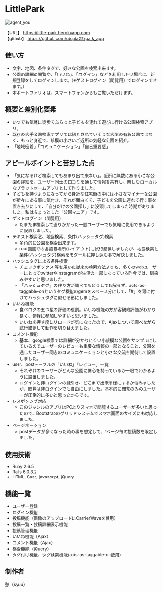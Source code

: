 # LittlePark
![agent_you](https://user-images.githubusercontent.com/50666202/93332887-7c57d780-f85d-11ea-8b3d-f367be8e890e.jpg)


【URL】
https://little-park.herokuapp.com  
【github】
https://github.com/utopia22/park_app

## 使い方
- 文字、地図、条件タグで、好きな公園を検索出来ます。
- 公園の詳細の閲覧や、「いいね」、「ログイン」などを利用したい場合は、新規登録をしてログインします。（※ゲストログイン（閲覧用）でログインできます。）
- 本ポートフォリオは、スマートフォンからもご覧いただけます。  

## 概要と差別化要素
- いつでも気軽に徒歩でふらっと子どもを連れて遊びに行ける公園検索アプリ。  
- 既存の大手公園検索アプリでは紹介されていそうな大型の有名公園ではなく、もっと身近で、規模の小さいご近所の気軽な公園を紹介。  
- 「地域密着」「コミュニケーション」「自己重要感」  

## アピールポイントと苦労した点

* 「気になるけど検索してもあまり出て来ない」。近所に無数にある小さな公園の詳細を、ユーザー同士の口コミを通して情報を共有し、楽しむローカルなプラットホームアプリとして作りました。
* 子どもを持つようになってから身近な住宅街の中には小さなマイナーな公園が所々にある事に気付き、それが面白くて、子どもを公園に連れて行く事を置き去りにして、「自分だけの公園探し」に没頭してしまった時期がありました。私はちょっとした「公園マニア」です。
* ゲストログイン（閲覧用）
  * たまたま検索して通りかかった一般ユーザーでも気軽に使用できるように設置しました。
* テキスト検索窓、地図検索、条件(ハッシュタグ)検索
  * 多角的に公園を検索出来ます。
  * root画面での各設置場所(レイアウト)に試行錯誤しましたが、地図検索と条件(ハッシュタグ)検索をモダールに押し込む事で解決しました。
* ハッシュタグによる条件検索
  * チェックボックス 等を用いた従来の検索方法よりも、多くのwebユーザーにとってtwitterやInstagramが生活の一部になっている昨今では、馴染みやすいと思いました。
  * 「ハッシュタグ」の作り方が調べてもどうしても解らず、acts-as-taggable-onというタグ機能のgemをスペース分にして、「#」を頭に付けてハッシュタグに似せる形にしました。
* いいね機能
  * 食べログの五つ星の評価の役割。いいね機能の方が客観的評価がわかり易く、気軽に参加しやすいと思いました。
  * いいねを押す度にリロードが気になったので、Ajaxについて調べながら試行錯誤して動作を切り替えました。
* コメント機能
  * 基本、google検索では詳細が分かりにくい小規模な公園をサンプルにしているのでユーザーのレビューも重要な情報の一部となること、公園を通したユーザー同志のコミュニケーションと小さな交流を期待して設置しました。
* user、postテーブルの「いいね」「レビュー」一覧
  * それぞれのユーザーがどんな公園に関心を持っているか一眼でわかるように設置しました。
  * ログインと非ログインの線引き、どこまで出来る様にするか悩みましたが、閲覧は非ログインでも自由にしました。基本的に閲覧のみのユーザーが圧倒的に多いと思ったからです。
* レスポンシブ対応
  * このジャンルのアプリはPCよりスマホで閲覧するユーザーが多いと思ったので、Bootstrapのグリッドシステムでスマホ画面のサイズにも対応しました。
* ページネーション
  * postデータが多くなった時の事を想定して、1ページ毎の投稿数を限定しました。

## 使用技術

- Ruby 2.6.5  
- Rails 6.0.3.2  
- HTML, Sass, javascript, jQuery  

## 機能一覧

- ユーザー登録  
- ログイン機能  
- 投稿機能（画像のアップロードにCarrierWaveを使用）  
- 投稿一覧・投稿詳細表示機能  
- 投稿管理機能  
- いいね機能（Ajax）  
- コメント機能（Ajax）  
- 検索機能（jQuery）  
- タグ付け機能、タグ検索機能(acts-as-taggable-on使用)  

## 制作者

  愁（syuu）
